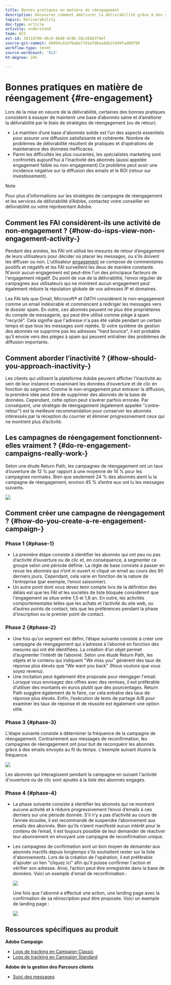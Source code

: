 ```yaml
---
title: Bonnes pratiques en matière de réengagement
description: Découvrez comment améliorer la délivrabilité grâce à des stratégies de réengagement.
topics: Deliverability
doc-type: article
activity: understand
team: ACS
exl-id: 30118706-d4c0-4bd8-8c9b-50c26b8374ef
source-git-commit: d6094cd2ef0a8a7741e7d8aa4db15499fad08f90
workflow-type: tm+mt
source-wordcount: '913'
ht-degree: 24%

---
```


# Bonnes pratiques en matière de réengagement {#re-engagement}

Lors de la mise en oeuvre de la délivrabilité, certaines des bonnes pratiques consistent à essayer de maintenir une base d’abonnés saine et d’améliorer la délivrabilité par le biais de stratégies de réengagement (ou de retour).

* Le maintien d’une base d&#39;abonnés solide est l’un des aspects essentiels pour assurer une diffusion satisfaisante et cohérente. Nombre de problèmes de délivrabilité résultent de pratiques et d’opérations de maintenance des données inefficaces.
* Parmi les difficultés les plus courantes, les spécialistes marketing sont confrontés aujourd’hui à l’inactivité des abonnés (aussi appelée engagement faible ou non-engagement).Ce problème peut avoir une incidence négative sur la diffusion des emails et le ROI (retour sur investissement).

>[!NOTE]
>
>Pour plus d’informations sur les stratégies de campagne de réengagement et les services de délivrabilité d’Adobe, contactez votre conseiller en délivrabilité ou votre représentant Adobe.

## Comment les FAI considèrent-ils une activité de non-engagement ? {#how-do-isps-view-non-engagement-activity-}

Pendant des années, les FAI ont utilisé les mesures de retour d’engagement de leurs utilisateurs pour décider où placer les messages, ou s’ils doivent les diffuser ou non. L&#39;utilisateur [engagement](/help/engagement.md) se compose de commentaires positifs et négatifs et les FAI surveillent les deux de manière constante. N&#39;avoir aucun engagement est peut-être l&#39;un des principaux facteurs de l&#39;engagement négatif. Du point de vue de la délivrabilité, l’envoi régulier de campagnes aux utilisateurs qui ne montrent aucun engagement peut également réduire la réputation globale de vos adresses IP et domaines.

Les FAI tels que Gmail, Microsoft® et OATH considèrent le non-engagement comme un email indésirable et commencent à rediriger les messages vers le dossier spam. En outre, ces abonnés peuvent ne plus être propriétaires du compte de messagerie, qui peut être utilisé comme piège à spam &quot;recyclé&quot;. Cela signifie que l&#39;adresse n&#39;a pas été valide pendant un certain temps et que tous les messages sont rejetés. Si votre système de gestion des abonnés ne supprime pas les adresses &quot;hard bounce&quot;, il est probable qu’il envoie vers des pièges à spam qui peuvent entraîner des problèmes de diffusion importants.

## Comment aborder l’inactivité ? {#how-should-you-approach-inactivity-}

Les clients qui utilisent la plateforme Adobe peuvent afficher l’inactivité au sein de leur instance en examinant les données d’ouverture et de clic en fonction du segment. Comme le non-engagement peut entraver la diffusion, la première idée peut être de supprimer des abonnés de la base de données. Cependant, cette option peut s’avérer parfois erronée. Par conséquent, une stratégie de réengagement (également appelée &quot;contre-retour&quot;) est la meilleure recommandation pour conserver les abonnés intéressés par la réception du courrier et éliminer progressivement ceux qui ne montrent plus d’activité.

## Les campagnes de réengagement fonctionnent-elles vraiment ? {#do-re-engagement-campaigns-really-work-}

Selon une étude Return Path, les campagnes de réengagement ont un taux d’ouverture de 12 % par rapport à une moyenne de 14 % pour les campagnes normales. Bien que seulement 24 % des abonnés aient lu la campagne de réengagement, environ 45 % d’entre eux ont lu les messages suivants.

![](../../help/assets/deliverability_implementation_1.png)

## Comment créer une campagne de réengagement ? {#how-do-you-create-a-re-engagement-campaign-}

### Phase 1 {#phase-1}

* La première étape consiste à identifier les abonnés qui ont peu ou pas d’activité d’ouverture ou de clic et, en conséquence, à segmenter ce groupe selon une période définie. La règle de base consiste à passer en revue les abonnés qui n’ont ni ouvert ni cliqué un email au cours des 90 derniers jours. Cependant, cela varie en fonction de la nature de l’entreprise (par exemple, l’envoi saisonnier).
* Un autre point dont vous devez tenir compte lors de la définition des délais est que les FAI et les sociétés de liste bloquée considèrent que l&#39;engagement se situe entre 1,5 et 1,8 an. En outre, les activités comportementales telles que les achats et l’activité du site web, ou d’autres points de contact, tels que les préférences pendant la phase d’inscription ou le premier point de contact.

### Phase 2 {#phase-2}

* Une fois qu’un segment est défini, l’étape suivante consiste à créer une campagne de réengagement qui s’adresse à l’abonné en fonction des mesures qui ont été identifiées. La création d’un objet permet d’augmenter l’intérêt de l’abonné. Selon une étude Return Path, les objets et le contenu qui indiquent &quot;We miss you&quot; génèrent des taux de réponse plus élevés que &quot;We want you back&quot; (Nous voulons que vous soyez revenu).
* Une incitation peut également être proposée pour réengager l&#39;email. Lorsque vous envisagez des offres avec des remises, il est préférable d’utiliser des montants en euros plutôt que des pourcentages. Return Path suggère également de le faire, car cela entraîne des taux de réponse plus élevés. Enfin, l’exécution de tests de partage A/B pour examiner les taux de réponse et de réussite est également une option utile.

### Phase 3 {#phase-3}

L&#39;étape suivante consiste à déterminer la fréquence de la campagne de réengagement. Contrairement aux messages de reconfirmation, les campagnes de réengagement ont pour but de reconquérir les abonnés grâce à des emails envoyés au fil du temps. L&#39;exemple suivant illustre la fréquence.

![](../../help/assets/deliverability_implementation_2.png)

Les abonnés qui interagissent pendant la campagne en suivant l&#39;activité d&#39;ouverture ou de clic sont ajoutés à la liste des abonnés engagés.

### Phase 4 {#phase-4}

* La phase suivante consiste à identifier les abonnés qui ne montrent aucune activité et à réduire progressivement l’envoi d’emails à ces derniers sur une période donnée. S’il n’y a pas d’activité au cours de l’année écoulée, il est recommandé de suspendre l’abonnement aux emails des abonnés. Bien qu’ils n’aient manifesté aucun intérêt pour le contenu de l’email, il est toujours possible de leur demander de réactiver leur abonnement en envoyant une campagne de reconfirmation unique.
* Les campagnes de confirmation sont un bon moyen de demander aux abonnés inactifs depuis longtemps s&#39;ils souhaitent rester sur la liste d&#39;abonnements. Lors de la création de l&#39;opération, il est préférable d&#39;ajouter un lien &quot;cliquez ici&quot; afin qu&#39;il puisse confirmer l&#39;action et vérifier son adresse. Ainsi, l’action peut être enregistrée dans la base de données. Voici un exemple d&#39;email de reconfirmation :

  ![](../../help/assets/deliverability_implementation_3.png)

  Une fois que l&#39;abonné a effectué une action, une landing page avec la confirmation de sa réinscription peut être proposée. Voici un exemple de landing page :

  ![](../../help/assets/deliverability_implementation_4.png)

## Ressources spécifiques au produit

**Adobe Campaign**

* [Logs de tracking en Campaign Classic](https://experienceleague.adobe.com/docs/campaign-classic/using/sending-messages/monitoring-deliveries/delivery-dashboard.html#tracking-logs)
* [Logs de tracking en Campaign Standard](https://experienceleague.adobe.com/docs/campaign-standard/using/testing-and-sending/sending-and-tracking-messages/tracking-messages.html#tracking-logs)

**Adobe de la gestion des Parcours clients**

* [Suivi des messages](https://experienceleague.adobe.com/docs/journey-optimizer/using/reporting/message-tracking.html?lang=fr)
